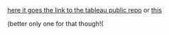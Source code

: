 [here it goes the link to the tableau public repo](https://public.tableau.com/views/SpacesforpeopleEdinburgh/Dashboard2?:language=es-ES&:display_count=n&:origin=viz_share_link) or [this](https://public.tableau.com/views/CodeDivisionprojectDataGirls/Sheet1?:language=en-GB&:display_count=n&:origin=viz_share_link)

(better only one for that though!(
